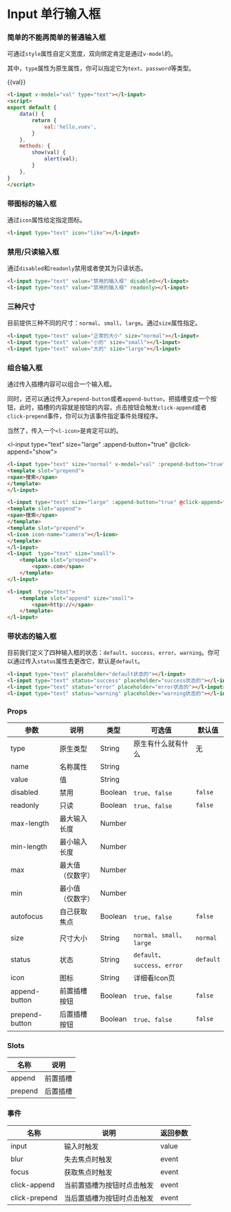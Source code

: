 # Input 单行输入框

### 简单的不能再简单的普通输入框

可通过`style`属性自定义宽度，双向绑定肯定是通过`v-model`的。

其中，`type`属性为原生属性，你可以指定它为`text`、`password`等类型。

<ClientOnly>
<l-input v-model="val" type="text"></l-input>
</ClientOnly>

{{val}}

```html
<l-input v-model="val" type="text"></l-input>
<script>
export default {
    data() {
        return {
            val:'hello,vuev',
        }
    },
    methods: {
        show(val) {
            alert(val);
        }
    },
}
</script>
```

### 带图标的输入框
通过`icon`属性给定指定图标。

<ClientOnly>
<l-input type="text" icon="like"></l-input>
</ClientOnly>

```html
<l-input type="text" icon="like"></l-input>
```

### 禁用/只读输入框
通过`disabled`和`readonly`禁用或者使其为只读状态。

<ClientOnly>
<l-input type="text" value="禁用的输入框" disabled></l-input>
<l-input type="text" value="只读的输入框" readonly></l-input>
</ClientOnly>

```html
<l-input type="text" value="禁用的输入框" disabled></l-input>
<l-input type="text" value="禁用的输入框" readonly></l-input>
```

### 三种尺寸
目前提供三种不同的尺寸：`normal`、`small`、`large`。通过`size`属性指定。

<ClientOnly>
<l-input type="text" value="正常的大小" size="normal"></l-input>
<l-input type="text" value="小的" size="small"></l-input>
<l-input type="text" value="大的" size="large"></l-input>
</ClientOnly>

```html
<l-input type="text" value="正常的大小" size="normal"></l-input>
<l-input type="text" value="小的" size="small"></l-input>
<l-input type="text" value="大的" size="large"></l-input>
```

### 组合输入框
通过传入插槽内容可以组合一个输入框。

同时，还可以通过传入`prepend-button`或者`append-button`，把插槽变成一个按钮，此时，插槽的内容就是按钮的内容，点击按钮会触发`click-append`或者`click-prepend`事件，你可以为该事件指定事件处理程序。

当然了，传入一个`<l-icon>`是肯定可以的。

<ClientOnly>
<l-input type="text" size="normal" v-model="val" :prepend-button="true" @click-prepend="show">
<template slot="prepend">
<span>搜索</span>
</template>
</l-input>

<l-input type="text" size="large" :append-button="true" @click-append="show">
<template slot="append">
<span>搜索</span>
</template>
<template slot="prepend">
<l-icon icon-name="camera"></l-icon>
</template>
</l-input>

<l-input type="text" size="small">
<template slot="prepend">
<span>.com</span>
</template>
</l-input>

<l-input type="text">
<template slot="append">
<span>http://</span>
</template>
</l-input>
</ClientOnly>

```html
<l-input type="text" size="normal" v-model="val" :prepend-button="true" @click-prepend="show">
<template slot="prepend">
<span>搜索</span>
</template>
</l-input>

<l-input type="text" size="large" :append-button="true" @click-append="show">
<template slot="append">
<span>搜索</span>
</template>
<template slot="prepend">
<l-icon icon-name="camera"></l-icon>
</template>
</l-input>
<l-input  type="text" size="small">
    <template slot="prepend">
        <span>.com</span>
    </template>
</l-input>

<l-input  type="text">
    <template slot="append" size="small">
        <span>http://</span>
    </template>
</l-input>
```

### 带状态的输入框
目前我们定义了四种输入框的状态：`default`、`success`、`error`、`warning`。你可以通过传入`status`属性去更改它，默认是`default`。

<ClientOnly>
<l-input type="text" placeholder="default状态的"></l-input>
<l-input type="text" status="success" placeholder="success状态的"></l-input>
<l-input type="text" status="error" placeholder="error状态的"></l-input>
<l-input type="text" status="warning" placeholder="warning状态的"></l-input>
</ClientOnly>

```html
<l-input type="text" placeholder="default状态的"></l-input>
<l-input type="text" status="success" placeholder="success状态的"></l-input>
<l-input type="text" status="error" placeholder="error状态的"></l-input>
<l-input type="text" status="warning" placeholder="warning状态的"></l-input>
```

<script>
export default {
    data() {
        return {
            val:'hello,vuev',
        }
    },
    methods: {
        show(val) {
            alert(val);
        }
    }
}
</script>

### Props
| 参数 | 说明 | 类型 | 可选值 | 默认值 |
|---|---|---|---|---|
|type| 原生类型 | String | 原生有什么就有什么 | 无 |
|name| 名称属性 | String |  |  |
|value| 值 | String |  |  |
|disabled| 禁用 | Boolean | `true`、`false` | `false` |
|readonly| 只读 | Boolean | `true`、`false` | `false` |
|max-length| 最大输入长度 | Number | | |
|min-length| 最小输入长度 | Number | | |
|max| 最大值（仅数字） | Number | | |
|min| 最小值（仅数字） | Number | | |
|autofocus| 自己获取焦点 | Boolean | `true`、`false` | `false` |
|size| 尺寸大小 | String | `normal`、`small`、`large` | `normal` |
|status| 状态 | String | `default`、`success`、`error` | `default` |
|icon| 图标 | String | 详细看Icon页 | |
|append-button| 前置插槽按钮 | Boolean | `true`、`false` | `false` |
|prepend-button| 后置插槽按钮 | Boolean | `true`、`false` | `false` |

### Slots
| 名称 | 说明 |
| --- | --- |
| append | 前置插槽 |
| prepend | 后置插槽 |

### 事件
| 名称 | 说明 | 返回参数 |
| --- | --- | --- |
| input | 输入时触发 | value |
| blur | 失去焦点时触发 | event |
| focus | 获取焦点时触发 | event |
| click-append | 当前置插槽为按钮时点击触发 | event |
| click-prepend | 当后置插槽为按钮时点击触发 | event |
